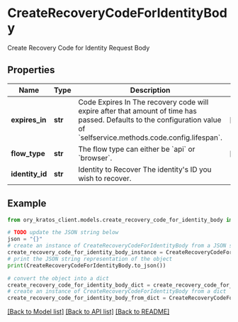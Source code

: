 # CreateRecoveryCodeForIdentityBody

Create Recovery Code for Identity Request Body

## Properties

Name | Type | Description | Notes
------------ | ------------- | ------------- | -------------
**expires_in** | **str** | Code Expires In  The recovery code will expire after that amount of time has passed. Defaults to the configuration value of &#x60;selfservice.methods.code.config.lifespan&#x60;. | [optional] 
**flow_type** | **str** | The flow type can either be &#x60;api&#x60; or &#x60;browser&#x60;. | [optional] 
**identity_id** | **str** | Identity to Recover  The identity&#39;s ID you wish to recover. | 

## Example

```python
from ory_kratos_client.models.create_recovery_code_for_identity_body import CreateRecoveryCodeForIdentityBody

# TODO update the JSON string below
json = "{}"
# create an instance of CreateRecoveryCodeForIdentityBody from a JSON string
create_recovery_code_for_identity_body_instance = CreateRecoveryCodeForIdentityBody.from_json(json)
# print the JSON string representation of the object
print(CreateRecoveryCodeForIdentityBody.to_json())

# convert the object into a dict
create_recovery_code_for_identity_body_dict = create_recovery_code_for_identity_body_instance.to_dict()
# create an instance of CreateRecoveryCodeForIdentityBody from a dict
create_recovery_code_for_identity_body_from_dict = CreateRecoveryCodeForIdentityBody.from_dict(create_recovery_code_for_identity_body_dict)
```
[[Back to Model list]](../README.md#documentation-for-models) [[Back to API list]](../README.md#documentation-for-api-endpoints) [[Back to README]](../README.md)


